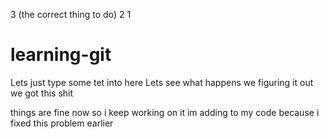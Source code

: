 3 (the correct thing to do)
2
1

# learning-git

Lets just type some tet into here 
Lets see what happens we figuring it out 
we got this shit

things are fine now
so i keep working on it
im adding to my code because i fixed this problem earlier